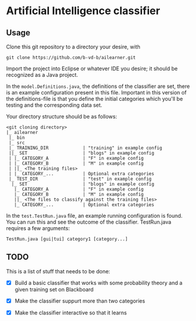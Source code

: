 # Artificial Intelligence classifier

## Usage
Clone this git repository to a directory your desire, with
```
git clone https://github.com/b-vd-b/ailearner.git
```
Import the project into Eclipse or whatever IDE you desire; it should be recognized as a Java project.

In the `model.Definitions.java`, the definitions of the classifier are set, there is an example configuration present in this file.
Important in this version of the definitions-file is that you define the initial categories which you'll be testing and the corresponding data set.

Your directory structure should be as follows:
```
<git cloning directory>
|_ ailearner
 |_ bin
 |_ src
 |_ TRAINING_DIR             | "training" in example config
 ||_ SET                     | "blogs" in example config
 | |_ CATEGORY_A             | "F" in example config
 | |_ CATEGORY_B             | "M" in example config
 | ||_ <The training files>
 | |_ CATEGORY_...           | Optional extra categories
 |_ TEST_DIR                 | "test" in example config
  |_ SET                     | "blogs" in example config
   |_ CATEGORY_A             | "F" in example config
   |_ CATEGORY_B             | "M" in example config
   ||_ <The files to classify against the training files>
   |_ CATEGORY_...           | Optional extra categories
```

In the `test.TestRun.java` file, an example running configuration is found. You can run this and see the outcome of the classifier.
TestRun.java requires a few arguments:
```
TestRun.java [gui|tui] category1 [category...]
```

## TODO
This is a list of stuff that needs to be done:
- [x] Build a basic classifier that works with some probability theory and a given training set on Blackboard 
- [x] Make the classifier suppurt more than two categories
- [x] Make the classifier interactive so that it learns

